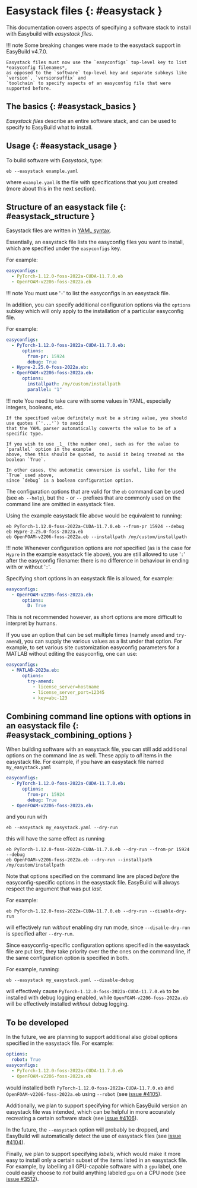 # Easystack files {: #easystack }

This documentation covers aspects of specifying a software stack to
install with Easybuild with *easystack files*.

!!! note
    Some breaking changes were made to the easystack support in EasyBuild v4.7.0.

    Easystack files must now use the `easyconfigs` top-level key to list *easyconfig filenames*,
    as opposed to the `software` top-level key and separate subkeys like `version`, `versionsuffix` and
    `toolchain` to specify aspects of an easyconfig file that were supported before.


## The basics {: #easystack_basics }

*Easystack files* describe an entire software stack, and can be used to
specify to EasyBuild what to install.

## Usage {: #easystack_usage }

To build software with *Easystack*, type:

``` shell
eb --easystack example.yaml
```

where `example.yaml` is the file with specifications that you just
created (more about this in the next section).


## Structure of an easystack file {: #easystack_structure }

Easystack files are written in [YAML
syntax](https://learnxinyminutes.com/docs/yaml).

Essentially, an easystack file lists the easyconfig files you want to install, which are specified under the
`easyconfigs` key.

For example:

``` yaml
easyconfigs:
  - PyTorch-1.12.0-foss-2022a-CUDA-11.7.0.eb
  - OpenFOAM-v2206-foss-2022a.eb
```

!!! note
    You must use '`-`' to list the easyconfigs in an easystack file.

In addition, you can specify additional configuration options via the `options` subkey
which will only apply to the installation of a particular easyconfig file.

For example:

``` yaml
easyconfigs:
  - PyTorch-1.12.0-foss-2022a-CUDA-11.7.0.eb:
      options:
        from-pr: 15924
        debug: True
  - Hypre-2.25.0-foss-2022a.eb:
  - OpenFOAM-v2206-foss-2022a.eb:
      options:
        installpath: /my/custom/installpath
        parallel: "1"
```

!!! note
    You need to take care with some values in YAML, especially integers, booleans, etc.

    If the specified value definitely must be a string value, you should use quotes (`'...'`) to avoid
    that the YAML parser automatically converts the value to be of a specific type.
    
    If you wish to use _1_ (the number one), such as for the value to `parallel` option in the example
    above, then this should be quoted, to avoid it being treated as the boolean `True`.

    In other cases, the automatic conversion is useful, like for the `True` used above,
    since `debug` is a boolean configuration option.

The configuration options that are valid for the `eb` command can be used (see `eb --help`),
but the `-` or `--` prefixes that are commonly used on the command line are omitted in easystack files.

Using the example easystack file above would be equivalent to running:

``` shell
eb PyTorch-1.12.0-foss-2022a-CUDA-11.7.0.eb --from-pr 15924 --debug
eb Hypre-2.25.0-foss-2022a.eb
eb OpenFOAM-v2206-foss-2022a.eb --installpath /my/custom/installpath
```

!!! note
    Whenever configuration options are *not* specified (as is the case for `Hypre` in the example easystack file above),
    you are still allowed to use '`:`' after the easyconfig filename: there is no difference in behaviour in ending with or without '`:`'.

Specifying short options in an easystack file is allowed, for example:

``` yaml
easyconfigs:
  - OpenFOAM-v2206-foss-2022a.eb:
      options:
        D: True
```

This is not recommended however, as short options are more difficult to interpret by humans.

If you use an option that can be set multiple times (namely `amend` and `try-amend`),
you can supply the various values as a list under that option.
For example, to set various site customization easyconfig parameters for a MATLAB without editing the easyconfig, one can use:

``` yaml
easyconfigs:
  - MATLAB-2023a.eb:
      options:
        try-amend:
          - license_server=hostname
          - license_server_port=12345
          - key=abc-123
```


## Combining command line options with options in an easystack file {: #easystack_combining_options }

When building software with an easystack file, you can still add additional options on the command line as well.
These apply to *all* items in the easystack file. For example, if you have an easystack file named
`my_easystack.yaml`

``` yaml
easyconfigs:
  - PyTorch-1.12.0-foss-2022a-CUDA-11.7.0.eb:
      options:
        from-pr: 15924
        debug: True
  - OpenFOAM-v2206-foss-2022a.eb:
```

and you run with

``` shell
eb --easystack my_easystack.yaml --dry-run
```

this will have the same effect as running

``` shell
eb PyTorch-1.12.0-foss-2022a-CUDA-11.7.0.eb --dry-run --from-pr 15924 --debug
eb OpenFOAM-v2206-foss-2022a.eb --dry-run --installpath /my/custom/installpath
```

Note that options specified on the command line are placed *before* the easyconfig-specific options in the easystack file.
EasyBuild will always respect the argument that was put *last*.

For example:

``` shell
eb PyTorch-1.12.0-foss-2022a-CUDA-11.7.0.eb --dry-run --disable-dry-run
```

will effectively run *without* enabling dry run mode, since `--disable-dry-run` is specified after `--dry-run`.

Since easyconfig-specific configuration options specified in the easystack file are put *last*,
they take priority over the the ones on the command line, if the same configuration option is specified in both.

For example, running:

``` shell
eb --easystack my_easystack.yaml --disable-debug
```

will effectively cause `PyTorch-1.12.0-foss-2022a-CUDA-11.7.0.eb` to be installed with debug logging enabled,
while `OpenFOAM-v2206-foss-2022a.eb` will be effectively installed *without* debug logging.

## To be developed

In the future, we are planning to support additional also global options specified in the easystack file. For example:

``` yaml
options:
  robot: True
easyconfigs:
  - PyTorch-1.12.0-foss-2022a-CUDA-11.7.0.eb
  - OpenFOAM-v2206-foss-2022a.eb
```

would installed both `PyTorch-1.12.0-foss-2022a-CUDA-11.7.0.eb` and `OpenFOAM-v2206-foss-2022a.eb` using `--robot`
(see [issue #4105](https://github.com/easybuilders/easybuild-framework/issues/4105)).

Additionally, we plan to support specifying for which EasyBuild version an easystack file was intended,
which can be helpful in more accurately recreating a certain software stack
(see [issue #4106](https://github.com/easybuilders/easybuild-framework/issues/4106)).

In the future, the `--easystack` option will probably be dropped, and EasyBuild will automatically detect
the use of easystack files (see [issue #4104](https://github.com/easybuilders/easybuild-framework/issues/4104)).

Finally, we plan to support specifying *labels*, which would make it more easy to install only a certain subset of
the items listed in an easystack file. For example, by labelling all GPU-capable software with a `gpu` label,
one could easily choose to *not* build anything labeled `gpu` on a CPU node
(see [issue #3512](https://github.com/easybuilders/easybuild-framework/issues/3512)).

